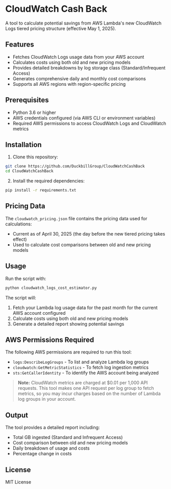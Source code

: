 # CloudWatch Cash Back

A tool to calculate potential savings from AWS Lambda's new CloudWatch Logs tiered pricing structure (effective May 1, 2025).

## Features

- Fetches CloudWatch Logs usage data from your AWS account
- Calculates costs using both old and new pricing models 
- Provides detailed breakdowns by log storage class (Standard/Infrequent Access)
- Generates comprehensive daily and monthly cost comparisons
- Supports all AWS regions with region-specific pricing

## Prerequisites

- Python 3.6 or higher
- AWS credentials configured (via AWS CLI or environment variables)
- Required AWS permissions to access CloudWatch Logs and CloudWatch metrics

## Installation

1. Clone this repository:
```bash
git clone https://github.com/DuckbillGroup/CloudWatchCashBack
cd CloudWatchCashBack
```

2. Install the required dependencies:
```bash
pip install -r requirements.txt
```

## Pricing Data

The `cloudwatch_pricing.json` file contains the pricing data used for calculations:
- Current as of April 30, 2025 (the day before the new tiered pricing takes effect)
- Used to calculate cost comparisons between old and new pricing models

## Usage

Run the script with:
```bash
python cloudwatch_logs_cost_estimator.py
```

The script will:
1. Fetch your Lambda log usage data for the past month for the current AWS account configured
2. Calculate costs using both old and new pricing models
3. Generate a detailed report showing potential savings

## AWS Permissions Required

The following AWS permissions are required to run this tool:
- `logs:DescribeLogGroups` - To list and analyze Lambda log groups
- `cloudwatch:GetMetricStatistics` - To fetch log ingestion metrics
- `sts:GetCallerIdentity` - To identify the AWS account being analyzed

> **Note:** CloudWatch metrics are charged at $0.01 per 1,000 API requests. This tool makes one API request per log group to fetch metrics, so you may incur charges based on the number of Lambda log groups in your account.

## Output

The tool provides a detailed report including:
- Total GB ingested (Standard and Infrequent Access)
- Cost comparison between old and new pricing models
- Daily breakdown of usage and costs
- Percentage change in costs

## License

MIT License
